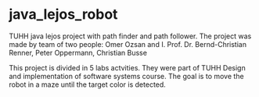 # java_lejos_robot
TUHH java lejos project with path finder and path follower.
The project was made by team of two people: Omer Ozsan and I.
Prof. Dr. Bernd-Christian Renner, Peter Oppermann, Christian Busse

This project is divided in 5 labs actvities. They were part of TUHH Design and implementation of software systems course.
The goal is to move the robot in a maze until the target color is detected.
